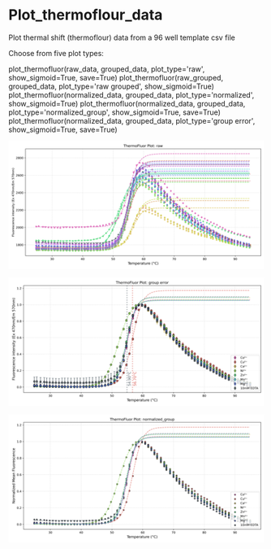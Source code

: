 # Plot_thermoflour_data
Plot thermal shift (thermoflour) data from a 96 well template csv file

Choose from five plot types: 

plot_thermofluor(raw_data, grouped_data, plot_type='raw', show_sigmoid=True, save=True)
plot_thermofluor(raw_grouped, grouped_data, plot_type='raw grouped', show_sigmoid=True)
plot_thermofluor(normalized_data, grouped_data, plot_type='normalized', show_sigmoid=True)
plot_thermofluor(normalized_data, grouped_data, plot_type='normalized_group', show_sigmoid=True, save=True)
plot_thermofluor(normalized_data, grouped_data, plot_type='group error', show_sigmoid=True, save=True)

![Raw data](https://raw.githubusercontent.com/leadbot/Plot_thermal_shift_data/main/raw_thermal_shift.svg)

![Normalised_group error](https://raw.githubusercontent.com/leadbot/Plot_thermal_shift_data/main/group_error_thermal_shift.svg)

![Normalised_group](https://raw.githubusercontent.com/leadbot/Plot_thermal_shift_data/main/normalized_group_thermal_shift.svg)




